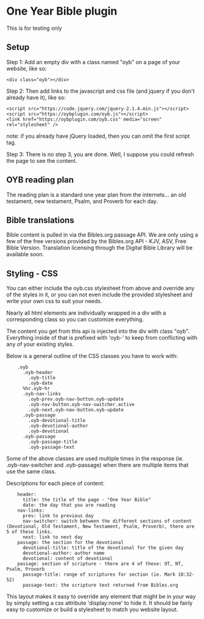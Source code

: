 # One Year Bible plugin

This is for testing only

## Setup

Step 1: Add an empty div with a class named "oyb" on a page of your website, like so:

    <div class="oyb"></div>

Step 2: Then add links to the javascript and css file (and jquery if you don't already have it), like so:

    <script src="https://code.jquery.com/jquery-2.1.4.min.js"></script>
    <script src="https://oybplugin.com/oyb.js"></script>
    <link href="https://oybplugin.com/oyb.css" media="screen" rel="stylesheet" />

note: if you already have jQuery loaded, then you can omit the first script tag.

Step 3: There is no step 3, you are done. Well, I suppose you could refresh the page to see the content.


## OYB reading plan

The reading plan is a standard one year plan from the internets... an old testament, new testament, Psalm, and Proverb for each day.

## Bible translations

Bible content is pulled in via the Bibles.org passage API. We are only using a few of the free versions provided by the Bibles.org API - KJV, ASV, Free Bible Version. Translation licensing through the Digital Bible Library will be available soon.

## Styling - CSS

You can either include the oyb.css stylesheet from above and override any of the styles in it, or you can not even include the provided stylesheet and write your own css to suit your needs.

Nearly all html elements are individually wrapped in a div with a corresponding class so you can customize everything.

The content you get from this api is injected into the div with class "oyb". Everything inside of that is prefixed with 'oyb-' to keep from conflicting with any of your existing styles.

Below is a general outline of the CSS classes you have to work with:

        .oyb
          .oyb-header
            .oyb-title
            .oyb-date
          %hr.oyb-hr
          .oyb-nav-links
            .oyb-prev.oyb-nav-button.oyb-update
            .oyb-nav-button.oyb-nav-switcher.active
            .oyb-next.oyb-nav-button.oyb-update
          .oyb-passage
            .oyb-devotional-title
            .oyb-devotional-author
            .oyb-devotional
          .oyb-passage
            .oyb-passage-title
            .oyb-passage-text

Some of the above classes are used multiple times in the response (ie. .oyb-nav-switcher and .oyb-passage) when there are multiple items that use the same class.

Descriptions for each piece of content:

        header:
          title: the title of the page - "One Year Bible"
          date: the day that you are reading
        nav-links:
          prev: link to previous day
          nav-switcher: switch between the different sections of content (Devotional, Old Testament, New Testament, Psalm, Proverb), there are 5 of these links.
          next: link to next day
        passage: the section for the devotional
          devotional-title: title of the devotional for the given day
          devotional-author: author name
          devotional: content of devotional
        passage: section of scripture - there are 4 of these: OT, NT, Psalm, Proverb
          passage-title: range of scriptures for section (ie. Mark 10:32-52)
          passage-text: the scripture text returned from Bibles.org


This layout makes it easy to override any element that might be in your way by simply setting a css attribute 'display:none' to hide it. It should be fairly easy to customize or build a stylesheet to match you website layout.

